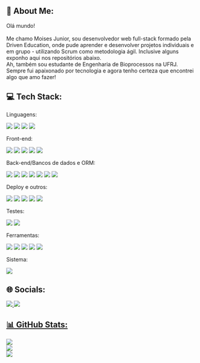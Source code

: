 ## 💫 About Me:
Olá mundo!<br><br>Me chamo Moises Junior, sou desenvolvedor web full-stack formado pela Driven Education, onde pude aprender e desenvolver projetos individuais e em grupo - utilizando Scrum como metodologia ágil. Inclusive alguns exponho aqui nos repositórios abaixo.<br>Ah, também sou estudante de Engenharia de Bioprocessos na UFRJ. Sempre fui apaixonado por tecnologia e agora tenho certeza que encontrei algo que amo fazer!<br>

## 💻 Tech Stack:
Linguagens:
<p>
    <img src="https://img.shields.io/badge/HTML5-E34F26?style=plastic&logo=html5&logoColor=white">
    <img src="https://img.shields.io/badge/CSS3-1572B6?style=plastic&logo=css3&logoColor=white">
    <img src="https://img.shields.io/badge/JavaScript-323330?style=plastic&logo=javascript&logoColor=F7DF1E">
    <img src="https://img.shields.io/badge/TypeScript-3178C6?style=plastic&logo=TypeScript&logoColor=white">
</p>

Front-end:
<p>
    <img src="https://img.shields.io/badge/React-61DAFB?style=plastic&logo=React&logoColor=white">
    <img src="https://img.shields.io/badge/React_Router-CA4245?style=plastic&logo=react-router&logoColor=white">
    <img src="https://img.shields.io/badge/styledcomponents-DB7093?style=plastic&logo=styled-components&logoColor=white">
    <img src="https://img.shields.io/badge/Material UI-007FFF?style=plastic&logo=MUI&logoColor=white">
    <img src="https://img.shields.io/badge/Vite-B73BFE?style=plastic&logo=vite&logoColor=FFD62E">
</p>

Back-end/Bancos de dados e ORM:
<p>
    <img src="https://img.shields.io/badge/Node.js-339933?style=plastic&logo=node.js&logoColor=white">
    <img src="https://img.shields.io/badge/Express.js-000000?style=plastic&logo=express&logoColor=white">
    <img src="https://img.shields.io/badge/JWT-000000?style=plastic&logo=JSON%20web%20tokens&logoColor=white">
    <img src="https://img.shields.io/badge/PostgreSQL-4169E1?style=plastic&logo=PostgreSQL&logoColor=white">
    <img src="https://img.shields.io/badge/MongoDB-47A248?style=plastic&logo=MongoDB&logoColor=white">
    <img src="https://img.shields.io/badge/Redis-DC382D?style=plastic&logo=redis&logoColor=white">
    <img src="https://img.shields.io/badge/Prisma-2D3748?style=plastic&logo=Prisma&logoColor=white">
</p>

Deploy e outros: 
<p>
    <img src="https://img.shields.io/badge/Vercel-000000?style=plastic&logo=vercel&logoColor=white">
    <img src="https://img.shields.io/badge/Heroku-430098?style=plastic&logo=heroku&logoColor=white">
    <img src="https://img.shields.io/badge/AWS-232F3E?style=plastic&logo=amazon aws&logoColor=white">
    <img src="https://img.shields.io/badge/Docker-2496ED?style=plastic&logo=Docker&logoColor=white">
    <img src="https://img.shields.io/badge/npm-CB3837?style=plastic&logo=npm&logoColor=white">
</p>

Testes:
<p>
    <img src="https://img.shields.io/badge/Cypress-17202C?style=plastic&logo=cypress&logoColor=white">
    <img src="https://img.shields.io/badge/Jest-C21325?style=plastic&logo=jest&logoColor=white">
</p>
    
Ferramentas:
<p>
    <img src="https://img.shields.io/badge/Git-F05032?style=plastic&logo=git&logoColor=white">
    <img src="https://img.shields.io/badge/CI/CD-2088FF?style=plastic&logo=GitHub Actions&logoColor=white">
    <img src="https://img.shields.io/badge/VSCode-007ACC?style=plastic&logo=visualstudiocode&logoColor=white">
    <img src="https://img.shields.io/badge/Trello-0052CC?style=plastic&logo=Trello&logoColor=white">
    <img src="https://img.shields.io/badge/Slack-4A154B?style=plastic&logo=Slack&logoColor=white">
</p>

Sistema: 
<p>
    <img src="https://img.shields.io/badge/Linux (Ubuntu)-E95420?style=plastic&logo=Ubuntu&logoColor=white">
</p>

## 🌐 Socials:
<p>
    <a href="mailto:mdeosjr@gmail.com" 
       alt="Gmail"
       target="blank"
    />
    <img src="https://img.shields.io/badge/-Gmail-red?style=plastic&logo=Gmail&logoColor=white" />
    <a href="https://www.linkedin.com/in/moisesjr/" 
       alt="LinkedIn"
       target="blank"
    />
    <img src="https://img.shields.io/badge/LinkedIn-0A66C2?style=plastic&logo=LinkedIn&logoColor=white" />
</p>

## 📊 GitHub Stats:
![](https://github-readme-stats.vercel.app/api?username=mdeosjr&theme=highcontrast&hide_border=true&include_all_commits=true&count_private=true)<br/>
![](https://github-readme-streak-stats.herokuapp.com/?user=mdeosjr&theme=highcontrast&hide_border=true)<br/>
![](https://github-readme-stats.vercel.app/api/top-langs/?username=mdeosjr&theme=highcontrast&hide_border=true&include_all_commits=true&count_private=true&layout=compact)

